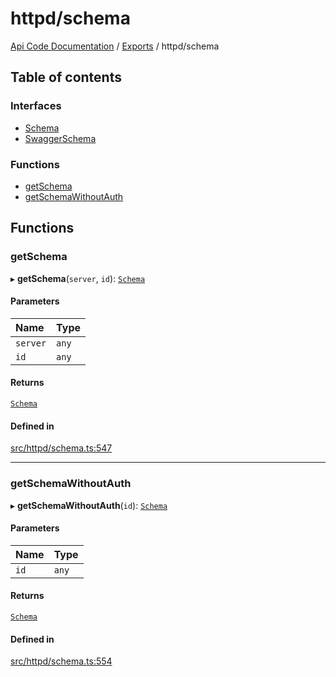 # httpd/schema
 
[Api Code Documentation](../README.md) / [Exports](../modules.md) / httpd/schema

## Table of contents

### Interfaces

- [Schema](../interfaces/httpd_schema.Schema.md)
- [SwaggerSchema](../interfaces/httpd_schema.SwaggerSchema.md)

### Functions

- [getSchema](httpd_schema.md#getschema)
- [getSchemaWithoutAuth](httpd_schema.md#getschemawithoutauth)

## Functions

### getSchema

▸ **getSchema**(`server`, `id`): [`Schema`](../interfaces/httpd_schema.Schema.md)

#### Parameters

| Name | Type |
| :------ | :------ |
| `server` | `any` |
| `id` | `any` |

#### Returns

[`Schema`](../interfaces/httpd_schema.Schema.md)

#### Defined in

[src/httpd/schema.ts:547](https://github.com/openkfw/TruBudget/blob/648f2bb/api/src/httpd/schema.ts#L547)

___

### getSchemaWithoutAuth

▸ **getSchemaWithoutAuth**(`id`): [`Schema`](../interfaces/httpd_schema.Schema.md)

#### Parameters

| Name | Type |
| :------ | :------ |
| `id` | `any` |

#### Returns

[`Schema`](../interfaces/httpd_schema.Schema.md)

#### Defined in

[src/httpd/schema.ts:554](https://github.com/openkfw/TruBudget/blob/648f2bb/api/src/httpd/schema.ts#L554)
